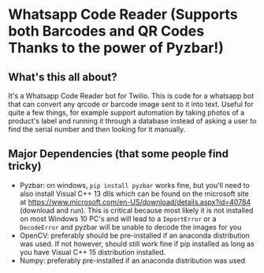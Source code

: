 # Whatsapp Code Reader (Supports both Barcodes and QR Codes Thanks to the power of Pyzbar!)

## What's this all about?

It's a Whatsapp Code Reader bot for Twilio. This is code for a whatsapp bot that can convert any qrcode or barcode image sent to it into text. Useful for quite a few things, for example support automation by taking photos of a product's label and running it through a database instead of asking a user to find the serial number and then looking for it manually.

## Major Dependencies (that some people find tricky)

- Pyzbar: on windows, ```pip install pyzbar``` works fine, but you'll need to also install Visual C++ 13 dlls which can be found on the microsoft site at https://www.microsoft.com/en-US/download/details.aspx?id=40784 (download and run). This is critical because most likely it is not installed on most Windows 10 PC's and will lead to a ```ImportError``` or a ```DecodeError``` and pyzbar will be unable to decode the images for you
- OpenCV: preferably should be pre-installed if an anaconda distribution was used. If not however, should still work fine if pip installed as long as you have Visual C++ 15 distribution installed.
- Numpy: preferably pre-installed if an anaconda distribution was used

